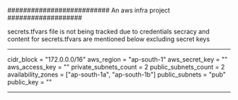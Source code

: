 ########################## An aws infra project ###################

secrets.tfvars file is not being tracked due to credentials secracy and content for secrets.tfvars are mentioned below excluding secret keys


********************************************************************************************
cidr_block            = "172.0.0.0/16"
aws_region            = "ap-south-1"
aws_secret_key        = ""
aws_access_key        = ""
private_subnets_count = 2
public_subnets_count  = 2
availability_zones    = ["ap-south-1a", "ap-south-1b"]
public_subnets        = "pub"
public_key            = ""
***************************************************************************************************
